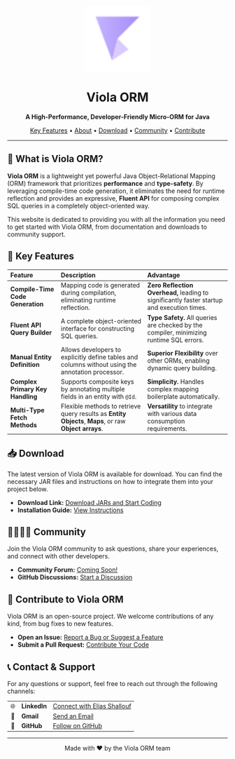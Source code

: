 <p align="center">
  <img src="public/logo.svg" alt="Viola ORM Logo" width="150"/>
</p>

<h1 align="center">Viola ORM</h1>

<p align="center">
  <strong>A High-Performance, Developer-Friendly Micro-ORM for Java</strong>
</p>

<p align="center">
  <a href="#-key-features">Key Features</a> •
  <a href="#-what-is-ViolaORM">About</a> •
  <a href="#-download">Download</a> •
  <a href="#-community">Community</a> •
  <a href="#-contribute">Contribute</a>
</p>

---

## 🎻 What is Viola ORM?

**Viola ORM** is a lightweight yet powerful Java Object-Relational Mapping (ORM) framework that prioritizes **performance** and **type-safety**. By leveraging compile-time code generation, it eliminates the need for runtime reflection and provides an expressive, **Fluent API** for composing complex SQL queries in a completely object-oriented way.

This website is dedicated to providing you with all the information you need to get started with Viola ORM, from documentation and downloads to community support.

## 🚀 Key Features

| Feature | Description | Advantage |
| :--- | :--- | :--- |
| **Compile-Time Code Generation** | Mapping code is generated during compilation, eliminating runtime reflection. | **Zero Reflection Overhead,** leading to significantly faster startup and execution times. |
| **Fluent API Query Builder** | A complete object-oriented interface for constructing SQL queries. | **Type Safety.** All queries are checked by the compiler, minimizing runtime SQL errors. |
| **Manual Entity Definition** | Allows developers to explicitly define tables and columns without using the annotation processor. | **Superior Flexibility** over other ORMs, enabling dynamic query building. |
| **Complex Primary Key Handling** | Supports composite keys by annotating multiple fields in an entity with `@Id`. | **Simplicity.** Handles complex mapping boilerplate automatically. |
| **Multi-Type Fetch Methods** | Flexible methods to retrieve query results as **Entity Objects**, **Maps**, or raw **Object arrays**. | **Versatility** to integrate with various data consumption requirements. |

## 📥 Download

The latest version of Viola ORM is available for download. You can find the necessary JAR files and instructions on how to integrate them into your project below.

*   **Download Link:** [Download JARs and Start Coding](https://github.com/EliasMShallouf/ViolaORM/releases)
*   **Installation Guide:** [View Instructions](#-usage-with-gradle-local-jars)

## 👨‍👩‍👧‍👦 Community

Join the Viola ORM community to ask questions, share your experiences, and connect with other developers.

*   **Community Forum:** [Coming Soon!](#)
*   **GitHub Discussions:** [Start a Discussion](https://github.com/EliasMShallouf/ViolaORM/discussions)

## 👋 Contribute to Viola ORM

Viola ORM is an open-source project. We welcome contributions of any kind, from bug fixes to new features.

*   **Open an Issue:** [Report a Bug or Suggest a Feature](https://github.com/EliasMShallouf/ViolaORM/issues)
*   **Submit a Pull Request:** [Contribute Your Code](https://github.com/EliasMShallouf/ViolaORM/pulls)

## 📞 Contact & Support

For any questions or support, feel free to reach out through the following channels:

|  |  |  |
| :---: | :--- | :--- |
| 🌐 | **LinkedIn** | [Connect with Elias Shallouf](https://www.linkedin.com/in/eliasshallouf) |
| 📧 | **Gmail** | [Send an Email](mailto:elias.m.shallouf@gmail.com) |
| 🐙 | **GitHub** | [Follow on GitHub](https://github.com/EliasMShallouf) |

---

<p align="center">
  Made with ❤️ by the Viola ORM team
</p>
